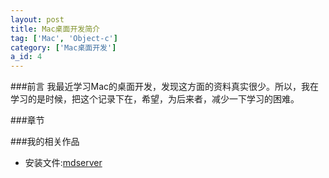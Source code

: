 ```yaml
---
layout: post
title: Mac桌面开发简介
tag: ['Mac', 'Object-c']
category: ['Mac桌面开发']
a_id: 4
---
```


###前言
我最近学习Mac的桌面开发，发现这方面的资料真实很少。所以，我在学习的是时候，把这个记录下在，希望，为后来者，减少一下学习的困难。

###章节


###我的相关作品
- 安装文件:[mdserver](http://midoks.github.io/2015/02/24/mdserver-mac.html)

